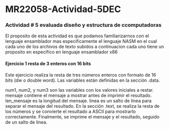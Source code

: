 # MR22058-Actividad-5DEC
### Actividad # 5 evaluada diseño y estructura de ccomputadoras 

El proposito de esta actividad es que podamos familiarizarnos con el lenguaje ensamblador 
mas especificamente el lenguaje NASM en el cual cada uno de los archivos de texto subidos
a continuacion cada uno tiene un proposito en especifico en lenguaje ensamblador x86

#### Ejercicio 1 resta de 3 enteros con 16 bits
Este ejercicio realiza la resta de tres números enteros con formato de 16 bits (dw o double word).
Las variables están definidas en la sección .data.

num1, num2, y num3 son las variables con los valores iniciales a restar.
mensaje contiene el mensaje a mostrar antes de imprimir el resultado.
len_mensaje es la longitud del mensaje.
linea es un salto de línea para separar el mensaje del resultado.
En la sección .text, se realiza la resta de los números y se convierte el resultado a ASCII 
para mostrarlo correctamente. Finalmente, se imprime el mensaje y el resultado, seguido de un salto de línea.
